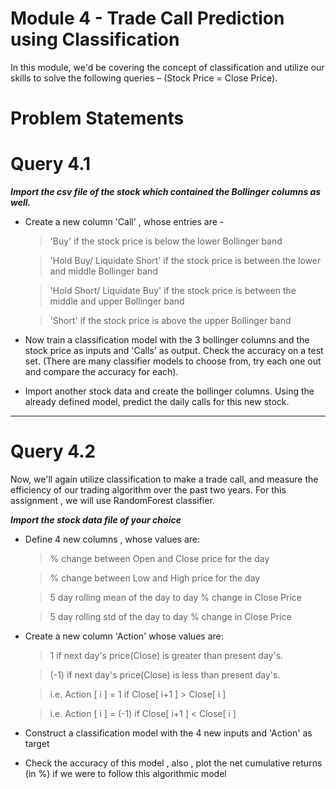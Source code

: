 # Module 4 - Trade Call Prediction using Classification

In this module, we'd be covering the concept of classification and utilize our skills to solve the following queries – (Stock Price = Close Price).

# Problem Statements

# Query 4.1

***Import the csv file of the stock which contained the Bollinger columns as well.***

* Create a new column 'Call' , whose entries are -

     > 'Buy' if the stock price is below the lower Bollinger band

     > 'Hold Buy/ Liquidate Short' if the stock price is between the lower and middle Bollinger band

     > 'Hold Short/ Liquidate Buy' if the stock price is between the middle and upper Bollinger band

     > 'Short' if the stock price is above the upper Bollinger band

* Now train a classification model with the 3 bollinger columns and the stock price as inputs and 'Calls' as output. Check the accuracy on a test set. 
(There are many classifier models to choose from, try each one out and compare the accuracy for each).

* Import another stock data and create the bollinger columns. Using the already defined model, predict the daily calls for this new stock.

_ _ _ _ 

# Query 4.2

Now, we'll again utilize classification to make a trade call, and measure the efficiency of our trading algorithm over the past two years. 
For this assignment , we will use RandomForest classifier.

***Import the stock data file of your choice***

* Define 4 new columns , whose values are:

     > % change between Open and Close price for the day

     > % change between Low and High price for the day

     > 5 day rolling mean of the day to day % change in Close Price

     > 5 day rolling std of the day to day % change in Close Price

* Create a new column 'Action' whose values are:

    > 1 if next day's price(Close) is greater than present day's.

    > (-1) if next day's price(Close) is less than present day's.

    > i.e. Action [ i ] = 1 if Close[ i+1 ] > Close[ i ]

    > i.e. Action [ i ] = (-1) if Close[ i+1 ] < Close[ i ]

* Construct a classification model with the 4 new inputs and 'Action' as target

* Check the accuracy of this model , also , plot the net cumulative returns (in %) if we were to follow this algorithmic model
